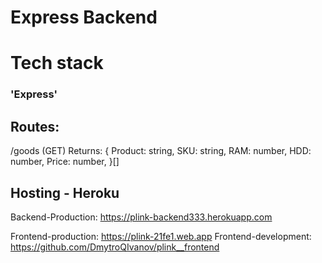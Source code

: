 # Express Backend 

# Tech stack
### 'Express'

## Routes:
/goods (GET)
Returns: {
    Product: string,
    SKU: string,
    RAM: number,
    HDD: number,
    Price: number,
}[]

## Hosting - Heroku

Backend-Production: https://plink-backend333.herokuapp.com

Frontend-production: https://plink-21fe1.web.app
Frontend-development: https://github.com/DmytroQIvanov/plink__frontend
